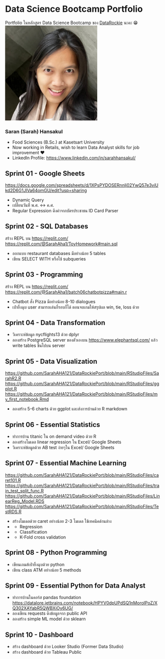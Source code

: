 # Data Science Bootcamp Portfolio
Portfolio ในหลักสูตร Data Science Bootcamp ของ <a href="https://www.datarockie.com">DataRockie</a> นะคะ 😁
<br><img src="https://github.com/SarahAHA121/DataRockiePort/blob/main/Others/Screenshot_20221126_092620.png" width=300>
### Saran (Sarah) Hansakul
- Food Sciences (B.Sc.) at Kasetsart University
- Now working in Retails, wish to learn Data Analyst skills for job improvement ❤️
- LinkedIn Profile: https://www.linkedin.com/in/sarahhansakul/

## Sprint 01 - Google Sheets
https://docs.google.com/spreadsheets/d/1XPsPYDOSERnnlj02YwQ57e3viUkd2D6G1JIVa64omGU/edit?usp=sharing

- Dynamic Query
- เปลี่ยนวันที่ พ.ศ. <-> ค.ศ.
- Regular Expression ดึงค่าจากบัตรประชาชน ID Card Parser

## Sprint 02 - SQL Databases
สร้าง REPL บน https://replit.com/
https://replit.com/@SarahAha1/ToyHomework#main.sql

- ออกแบบ restaurant databases มีอย่างน้อย 5 tables
- เขียน SELECT WITH หรือใช้ subqueries

## Sprint 03 - Programming
สร้าง REPL บน https://replit.com/
https://replit.com/@SarahAha1/batch06chatbotpizza#main.r

- Chatbot สั่ง Pizza มีอย่างน้อย 8-10 dialogues
- เป่ายิ้งฉุบ user สามารถเล่นกี่รอบก็ได้ ตอนจบเกมให้สรุปผล win, tie, loss ด้วย

## Sprint 04 - Data Transformation

- วิเคราะห์ข้อมูล nycflights13 ด้วย dplyr
- ลองสร้าง PostgreSQL server ของตัวเองบน https://www.elephantsql.com/ แล้ว write tables ขึ้นไปบน server

## Sprint 05 - Data Visualization
https://github.com/SarahAHA121/DataRockiePort/blob/main/RStudioFiles/SarahR2.R
https://github.com/SarahAHA121/DataRockiePort/blob/main/RStudioFiles/ggplot.R
https://github.com/SarahAHA121/DataRockiePort/blob/main/RStudioFiles/my_first_notebook.Rmd
- ลองสร้าง 5-6 charts ด้วย ggplot และส่งการบ้านด้วย R markdown

## Sprint 06 - Essential Statistics

- ทำการบ้าน titanic ใน on demand video ด้วย R
- ลองสร้างโมเดล linear regression ใน Excel/ Google Sheets
- วิเคราะห์ข้อมูลด้วย AB test ง่ายๆใน Excel/ Google Sheets

## Sprint 07 - Essential Machine Learning
https://github.com/SarahAHA121/DataRockiePort/blob/main/RStudioFiles/caret101.R
https://github.com/SarahAHA121/DataRockiePort/blob/main/RStudioFiles/train_test_split_func.R
https://github.com/SarahAHA121/DataRockiePort/blob/main/RStudioFiles/LinearReg_Model.RDS
https://github.com/SarahAHA121/DataRockiePort/blob/main/RStudioFiles/TestRDS.R

- สร้างโมเดลด้วย caret อย่างน้อย 2-3 โมเดล ใช้เทคนิคด้านล่าง
- - Regression
- - Classification
- - K-Fold cross validation

## Sprint 08 - Python Programming

- เขียนเกมส์เป่ายิ้งฉุบด้วย python
- เขียน class ATM อย่างน้อย 5 methods

## Sprint 09 - Essential Python for Data Analyst

- ทำการบ้านในคอร์ส pandas foundation
 https://datalore.jetbrains.com/notebook/HPYV0dpUPdSQ1nMoroIPoZ/XQ302XAYabR5QWBXiOy6UG/
- ลองเขียน requests ดึงข้อมูลจาก public API
- ลองสร้าง simple ML model ด้วย sklearn

## Sprint 10 - Dashboard

- สร้าง dashboard ด้วย Looker Studio (Former Data Studio)
- สร้าง dashboard ด้วย Tableau Public
